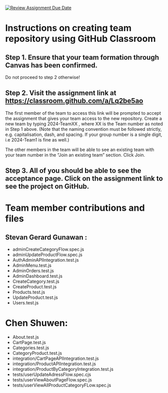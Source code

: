 [![Review Assignment Due Date](https://classroom.github.com/assets/deadline-readme-button-22041afd0340ce965d47ae6ef1cefeee28c7c493a6346c4f15d667ab976d596c.svg)](https://classroom.github.com/a/Lq2be5ao)
# Instructions on creating team repository using GitHub Classroom
## Step 1. Ensure that your team formation through Canvas has been confirmed.
Do not proceed to step 2 otherwise!

## Step 2. Visit the assignment link at https://classroom.github.com/a/Lq2be5ao
The first member of the team to access this link will be prompted to accept the assignment that gives your team access to the new repository.
Create a new team by typing 2024-TeamXX , where XX is the Team number as noted in Step 1 above. 
(Note that the naming convention must be followed strictly, e.g. capitalisation, dash, and spacing. 
If your group number is a single digit, i.e 2024-Team1 is fine as well.)

The other members in the team will be able to see an existing team with your team number in the “Join an existing team” section. Click Join.

## Step 3. All of you should be able to see the acceptance page. Click on the assignment link to see the project on GitHub.


# Team member contributions and files 
## Stevan Gerard Gunawan :
* adminCreateCategoryFlow.spec.js 
* adminUpdateProductFlow.spec.js 
* AuthAdminAPIIntegration.test.js
* AdminMenu.test.js
* AdminOrders.test.js
* AdminDashboard.test.js
* CreateCategory.test.js
* CreateProduct.test.js
* Products.test.js
* UpdateProduct.test.js
* Users.test.js

# Chen Shuwen:
* About.test.js 
* CartPage.test.js 
* Categories.test.js
* CategoryProduct.test.js
* integration/CartPageAPIIntegration.test.js
* integration/ProductAPIIntegration.test.js
* integration/ProductByCategoryIntegration.test.js
* tests/userUpdateAdressFlow.spec.cjs
* tests/userViewAboutPageFlow.spec.js
* tests/userViewAllProductCategoryFLow.spec.js